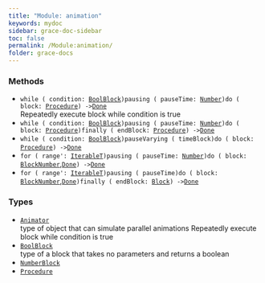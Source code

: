 ```yaml
---
title: "Module: animation"
keywords: mydoc
sidebar: grace-doc-sidebar
toc: false
permalink: /Module:animation/
folder: grace-docs
---
```


### Methods
  
- `while ( condition: `[`BoolBlock`](/grace-documentation/BoolBlock)`)pausing ( pauseTime: `[`Number`]({{site.baseurl}}/404)`)do ( block: `[`Procedure`](/grace-documentation/Procedure)`) ->`[`Done`]({{site.baseurl}}/404)  
Repeatedly execute block while condition is true
- `while ( condition: `[`BoolBlock`](/grace-documentation/BoolBlock)`)pausing ( pauseTime: `[`Number`]({{site.baseurl}}/404)`)do ( block: `[`Procedure`](/grace-documentation/Procedure)`)finally ( endBlock: `[`Procedure`](/grace-documentation/Procedure)`) ->`[`Done`]({{site.baseurl}}/404)  
- `while ( condition: `[`BoolBlock`](/grace-documentation/BoolBlock)`)pauseVarying ( timeBlock)do ( block: `[`Procedure`](/grace-documentation/Procedure)`) ->`[`Done`]({{site.baseurl}}/404)  
- `for ( range': `[`Iterable`]({{site.baseurl}}/404)[`T`]({{site.baseurl}}/404)`)pausing ( pauseTime: `[`Number`]({{site.baseurl}}/404)`)do ( block: `[`Block`]({{site.baseurl}}/404)[`Number`]({{site.baseurl}}/404),[`Done`]({{site.baseurl}}/404)`) ->`[`Done`]({{site.baseurl}}/404)  
- `for ( range': `[`Iterable`]({{site.baseurl}}/404)[`T`]({{site.baseurl}}/404)`)pausing ( pauseTime)do ( block: `[`Block`]({{site.baseurl}}/404)[`Number`]({{site.baseurl}}/404),[`Done`]({{site.baseurl}}/404)`)finally ( endBlock: `[`Block`]({{site.baseurl}}/404)`) ->`[`Done`]({{site.baseurl}}/404)  

### Types
- [`Animator`](/grace-documentation/Animator)  
type of object that can simulate parallel animations Repeatedly execute block while condition is true
- [`BoolBlock`](/grace-documentation/BoolBlock)  
type of a block that takes no parameters and returns a boolean
- [`NumberBlock`](/grace-documentation/NumberBlock)  
- [`Procedure`](/grace-documentation/Procedure)  
